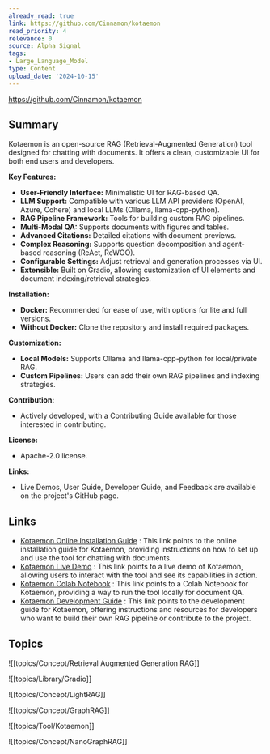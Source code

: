 ```yaml
---
already_read: true
link: https://github.com/Cinnamon/kotaemon
read_priority: 4
relevance: 0
source: Alpha Signal
tags:
- Large_Language_Model
type: Content
upload_date: '2024-10-15'
---
```


https://github.com/Cinnamon/kotaemon
## Summary

Kotaemon is an open-source RAG (Retrieval-Augmented Generation) tool designed for chatting with documents. It offers a clean, customizable UI for both end users and developers.

**Key Features:**
- **User-Friendly Interface:** Minimalistic UI for RAG-based QA.
- **LLM Support:** Compatible with various LLM API providers (OpenAI, Azure, Cohere) and local LLMs (Ollama, llama-cpp-python).
- **RAG Pipeline Framework:** Tools for building custom RAG pipelines.
- **Multi-Modal QA:** Supports documents with figures and tables.
- **Advanced Citations:** Detailed citations with document previews.
- **Complex Reasoning:** Supports question decomposition and agent-based reasoning (ReAct, ReWOO).
- **Configurable Settings:** Adjust retrieval and generation processes via UI.
- **Extensible:** Built on Gradio, allowing customization of UI elements and document indexing/retrieval strategies.

**Installation:**
- **Docker:** Recommended for ease of use, with options for lite and full versions.
- **Without Docker:** Clone the repository and install required packages.

**Customization:**
- **Local Models:** Supports Ollama and llama-cpp-python for local/private RAG.
- **Custom Pipelines:** Users can add their own RAG pipelines and indexing strategies.

**Contribution:**
- Actively developed, with a Contributing Guide available for those interested in contributing.

**License:**
- Apache-2.0 license.

**Links:**
- Live Demos, User Guide, Developer Guide, and Feedback are available on the project's GitHub page.
## Links

- [Kotaemon Online Installation Guide](https://cinnamon.github.io/kotaemon/online_install/) : This link points to the online installation guide for Kotaemon, providing instructions on how to set up and use the tool for chatting with documents.
- [Kotaemon Live Demo](https://huggingface.co/spaces/cin-model/kotaemon) : This link points to a live demo of Kotaemon, allowing users to interact with the tool and see its capabilities in action.
- [Kotaemon Colab Notebook](https://colab.research.google.com/drive/1eTfieec_UOowNizTJA1NjawBJH9y_1nn) : This link points to a Colab Notebook for Kotaemon, providing a way to run the tool locally for document QA.
- [Kotaemon Development Guide](https://cinnamon.github.io/kotaemon/development/) : This link points to the development guide for Kotaemon, offering instructions and resources for developers who want to build their own RAG pipeline or contribute to the project.

## Topics

![[topics/Concept/Retrieval Augmented Generation RAG]]

![[topics/Library/Gradio]]

![[topics/Concept/LightRAG]]

![[topics/Concept/GraphRAG]]

![[topics/Tool/Kotaemon]]

![[topics/Concept/NanoGraphRAG]]